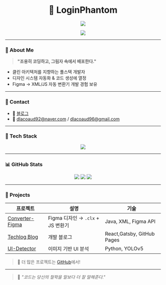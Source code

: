 <h1 align="center">👻 LoginPhantom</h1>
<p align="center">
  <img src="https://readme-typing-svg.herokuapp.com/?lines=Code%20is%20my%20playground;%20Clean%20code%20is%20my%20style;&center=true&width=440&height=45">
</p>

<p align="center">
  <a href="https://logic-phantom.github.io/" target="_blank">
    <img src="https://img.shields.io/badge/Blog-%2312100E.svg?style=flat&logo=github&logoColor=white"/>
  </a>
</p>

---

### 👾 About Me

> **"조용히 코딩하고, 그림자 속에서 배포한다."**

- 클린 아키텍처를 지향하는 풀스택 개발자  
- 디자인 시스템 자동화 & 코드 생성에 열정  
- Figma → XML/JS 자동 변환기 개발 경험 보유

---

### 🔗 Contact

- 📝 [블로그](https://logic-phantom.github.io/)
- 📧 dlacoaud92@naver.com / dlacoaud96@gmail.com

---

### 🧰 Tech Stack

<p align="center">
  <img src="https://skillicons.dev/icons?i=java,spring,js,ts,react,figma,python,html,css,git,github&perline=8" />
</p>

---

### 📊 GitHub Stats

<p align="center">
  <img src="https://github-profile-summary-cards.vercel.app/api/cards/repos-per-language?username=Logic-Phantom&theme=2077" />
  <img src="https://github-profile-summary-cards.vercel.app/api/cards/most-commit-language?username=Logic-Phantom&theme=2077" />
  <img src="https://github-readme-stats.vercel.app/api?username=Logic-Phantom&show_icons=true&theme=calm&hide_border=true" />
</p>

---

### 💼 Projects

| 프로젝트 | 설명 | 기술 |
|----------|------|------|
| [Converter-Figma](https://github.com/LoginPhantom/Converter-Figma) | Figma 디자인 → `.clx` + JS 변환기 | Java, XML, Figma API |
| [Techlog Blog](https://github.com/LoginPhantom/Techlog) | 개발 블로그 | React,Gatsby, GitHub Pages |
| [UI-Detector](https://github.com/Logic-Phantom/UI-Detector) | 이미지 기반 UI 분석 | Python, YOLOv5 |

> 👀 더 많은 프로젝트는 [GitHub](https://github.com/LoginPhantom)에서!

---

> 💬 *"코드는 당신의 철학을 말보다 더 잘 말해준다."*
